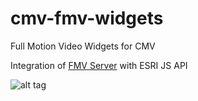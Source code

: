 # cmv-fmv-widgets
Full Motion Video Widgets for CMV

Integration of [FMV Server](http://fmvserver.com/shop/uncategorized/full-motion-video-server/) with ESRI JS API

![alt tag](https://github.com/LG-Spatial/cmv-fmv-widgets/blob/master/FMVfrontpage.PNG)	

